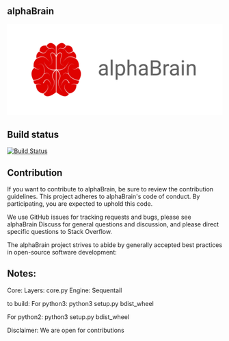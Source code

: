 ## alphaBrain
<div align="center">
  <img src="bg.png">
</div>

## Build status

[![Build Status](https://travis-ci.org/LeonHillmann/alphabrain.svg?branch=master)](https://travis-ci.org/LeonHillmann/alphabrain)

## Contribution
If you want to contribute to alphaBrain, be sure to review the contribution guidelines. This project adheres to alphaBrain's code of conduct. By participating, you are expected to uphold this code.

We use GitHub issues for tracking requests and bugs, please see alphaBrain Discuss for general questions and discussion, and please direct specific questions to Stack Overflow.

The alphaBrain project strives to abide by generally accepted best practices in open-source software development:


## Notes: 
Core: Layers: core.py
Engine: Sequentail

to build: 
For python3:
python3 setup.py bdist_wheel

For python2: 
python3 setup.py bdist_wheel

Disclaimer: 
We are open for contributions



